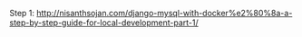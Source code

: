 Step 1:
http://nisanthsojan.com/django-mysql-with-docker%e2%80%8a-a-step-by-step-guide-for-local-development-part-1/
